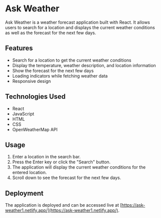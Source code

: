 # Ask Weather

Ask Weather is a weather forecast application built with React. It allows users to search for a location and displays the current weather conditions as well as the forecast for the next few days.

## Features

- Search for a location to get the current weather conditions
- Display the temperature, weather description, and location information
- Show the forecast for the next few days
- Loading indicators while fetching weather data
- Responsive design

## Technologies Used

- React
- JavaScript
- HTML
- CSS
- OpenWeatherMap API



## Usage

1. Enter a location in the search bar.
2. Press the Enter key or click the "Search" button.
3. The application will display the current weather conditions for the entered location.
4. Scroll down to see the forecast for the next few days.

## Deployment

The application is deployed and can be accessed live at [https://ask-weather1.netlify.app/](https://ask-weather1.netlify.app/).





